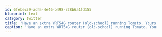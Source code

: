 ```yaml
---
id: 6febec59-ad4a-4e46-b498-e28b6a1fd155
blueprint: text
category: twitter
title: 'Have an extra WRT54G router (old-school) running Tomato. Yours for a $10 donation to @Kiva or @CharityWater'
caption: 'Have an extra WRT54G router (old-school) running Tomato. Yours for a $10 donation to <span class="username username_linked">@<a href="https://twitter.com/Kiva" title="kiva.org">Kiva</a></span> or @CharityWater'
---
```


